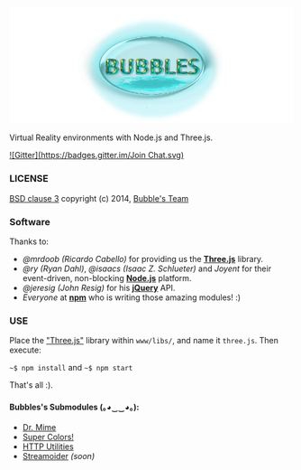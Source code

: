 ![bubbles logo](bubbles.png)

Virtual Reality environments with Node.js and Three.js.

[![Gitter](https://badges.gitter.im/Join Chat.svg)](https://gitter.im/SametSisartenep/bubbles?utm_source=badge&utm_medium=badge&utm_campaign=pr-badge&utm_content=badge)

### LICENSE

[BSD clause 3](LICENSE) copyright (c) 2014, [Bubble's Team](CONTRIBUTORS)

### Software

Thanks to:
- _@mrdoob (Ricardo Cabello)_ for providing us the [**Three.js**](http://threejs.org) library.
- _@ry (Ryan Dahl)_, _@isaacs (Isaac Z. Schlueter)_ and _Joyent_ for their event-driven, non-blocking [**Node.js**](http://nodejs.org) platform.
- _@jeresig (John Resig)_ for his [**jQuery**](http://jquery.com) API.
- _Everyone_ at [**npm**](http://npmjs.org) who is writing those amazing modules! :)

### USE
Place the ["Three.js"](http://github.com/mrdoob/three.js/zipball/master) library within `www/libs/`, and name it `three.js`. Then execute:

  `~$ npm install`
and
  `~$ npm start`

That's all :).

#### Bubbles's Submodules (｡◕‿‿◕｡):
- [Dr. Mime](https://github.com/SametSisartenep/dr-mime)
- [Super Colors!](https://github.com/SametSisartenep/super-colors)
- [HTTP Utilities](https://github.com/SametSisartenep/http-utilities)
- [Streamoider](https://github.com/SametSisartenep/streamoider) _(soon)_
